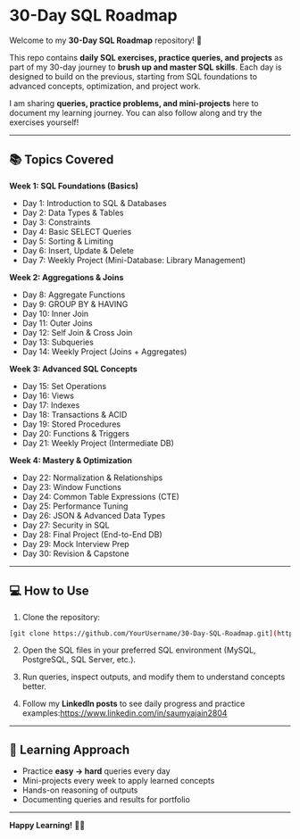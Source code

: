 # 30-Day SQL Roadmap 

Welcome to my **30-Day SQL Roadmap** repository! 🌟

This repo contains **daily SQL exercises, practice queries, and projects** as part of my 30-day journey to **brush up and master SQL skills**. Each day is designed to build on the previous, starting from SQL foundations to advanced concepts, optimization, and project work.

I am sharing **queries, practice problems, and mini-projects** here to document my learning journey. You can also follow along and try the exercises yourself!

---

## 📚 Topics Covered

**Week 1: SQL Foundations (Basics)**

* Day 1: Introduction to SQL & Databases
* Day 2: Data Types & Tables
* Day 3: Constraints
* Day 4: Basic SELECT Queries
* Day 5: Sorting & Limiting
* Day 6: Insert, Update & Delete
* Day 7: Weekly Project (Mini-Database: Library Management)

**Week 2: Aggregations & Joins**

* Day 8: Aggregate Functions
* Day 9: GROUP BY & HAVING
* Day 10: Inner Join
* Day 11: Outer Joins
* Day 12: Self Join & Cross Join
* Day 13: Subqueries
* Day 14: Weekly Project (Joins + Aggregates)

**Week 3: Advanced SQL Concepts**

* Day 15: Set Operations
* Day 16: Views
* Day 17: Indexes
* Day 18: Transactions & ACID
* Day 19: Stored Procedures
* Day 20: Functions & Triggers
* Day 21: Weekly Project (Intermediate DB)

**Week 4: Mastery & Optimization**

* Day 22: Normalization & Relationships
* Day 23: Window Functions
* Day 24: Common Table Expressions (CTE)
* Day 25: Performance Tuning
* Day 26: JSON & Advanced Data Types
* Day 27: Security in SQL
* Day 28: Final Project (End-to-End DB)
* Day 29: Mock Interview Prep
* Day 30: Revision & Capstone

---

## 💻 How to Use

1. Clone the repository:

```bash
[git clone https://github.com/YourUsername/30-Day-SQL-Roadmap.git](https://github.com/Saumya2804/30-Day-SQL-Roadmap.git)
```

2. Open the SQL files in your preferred SQL environment (MySQL, PostgreSQL, SQL Server, etc.).

3. Run queries, inspect outputs, and modify them to understand concepts better.

4. Follow my **LinkedIn posts** to see daily progress and practice examples:https://www.linkedin.com/in/saumyajain2804

---

## 🚀 Learning Approach

* Practice **easy → hard** queries every day
* Mini-projects every week to apply learned concepts
* Hands-on reasoning of outputs
* Documenting queries and results for portfolio

---

**Happy Learning!** 👨‍💻
